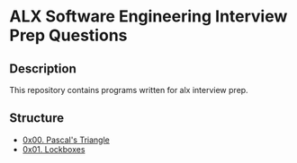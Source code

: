 # ALX Software Engineering Interview Prep Questions

## Description

This repository contains programs written for alx interview prep.

## Structure

- [0x00. Pascal's Triangle](./0x00-pascal_triangle)
- [0x01. Lockboxes](./0x01-lockboxes)

